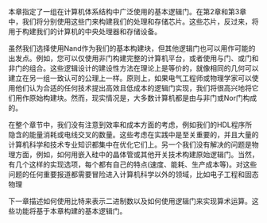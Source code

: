 本章指定了一组在计算机体系结构中广泛使用的基本逻辑门。在第2章和第3章中，我们将分别使用这些门来构建我们的处理和存储芯片。这些芯片，反过来，将用于构建我们的计算机的中央处理器和存储设备。

虽然我们选择使用Nand作为我们的基本构建块，但其他逻辑门也可以用作可能的出发点。例如，您可以仅使用非门构建完整的计算机平台，或者使用与门、或门和非门的组合。这些逻辑设计的建设性方法在理论上是等价的，就像相同的几何可以建立在另一组一致认可的公理上一样。原则上，如果电气工程师或物理学家可以使用他们认为合适的任何技术提出高效且低成本的逻辑门实现，我们将很高兴地将它们用作原始构建块。然而，现实情况是，大多数计算机都是由与非门或Nor门构成的。

在整个章节中，我们没有注意到效率和成本方面的考虑，例如我们的HDL程序所隐含的能量消耗或电线交叉的数量。这些考虑在实践中是至关重要的，并且大量的计算机科学和技术专业知识都集中在优化它们上。另一个我们没有解决的问题是物理方面，例如，如何用嵌入硅中的晶体管或其他开关技术构建原始逻辑门。当然，有几个这样的实现选项，每个都有自己的特点(速度、能耗、生产成本等)。对这些问题的任何重要报道都需要冒险进入计算机科学以外的领域，比如电子工程和固态物理

下一章描述如何使用比特来表示二进制数以及如何使用逻辑门来实现算术运算。这些功能将基于本章构建的基本逻辑门。



